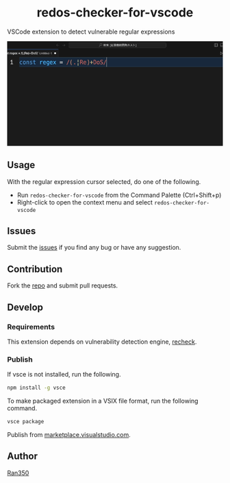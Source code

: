 <div align="center">

# redos-checker-for-vscode

</div>

VSCode extension to detect vulnerable regular expressions

![image/demo.gif](https://github.com/Ran350/redos-checker-for-vscode/blob/main/image/demo.gif?raw=true)

## Usage
With the regular expression cursor selected, do one of the following.

- Run `redos-checker-for-vscode` from the Command Palette (Ctrl+Shift+p)
- Right-click to open the context menu and select `redos-checker-for-vscode`

## Issues
Submit the [issues](https://github.com/Ran350/redos-checker-for-vscode/issues) if you find any bug or have any suggestion.

## Contribution
Fork the [repo](https://github.com/Ran350/redos-checker-for-vscode) and submit pull requests.

## Develop
### Requirements
This extension depends on vulnerability detection engine, [recheck](https://github.com/MakeNowJust-Labo/recheck).



### Publish
If vsce is not installed, run the following.
```sh
npm install -g vsce
```

To make packaged extension in a VSIX file format, run the following command.
```sh
vsce package
```

Publish from [marketplace.visualstudio.com](https://marketplace.visualstudio.com/manage/publishers/ran350).


## Author 
[Ran350](https://github.com/Ran350)